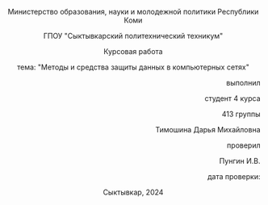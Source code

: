 <p align="center">Министерство образования, науки и молодежной политики Республики Коми</p>

<p align="center">ГПОУ "Сыктывкарский политехнический техникум"</p>




<p align="center">Курсовая работа</p>


<p align="center">тема: "Методы и средства защиты данных в компьютерных сетях" </p>


<p align="right"> выполнил </p>

<p align="right">студент 4 курса </p>

<p align="right">413 группы </p>

<p align="right">Тимошина Дарья Михайловна</p>



<p align="right">проверил</p>

<p align="right">Пунгин И.В.</p>

<p align="right">дата проверки: </p>



<p align="center">Сыктывкар, 2024</p>
